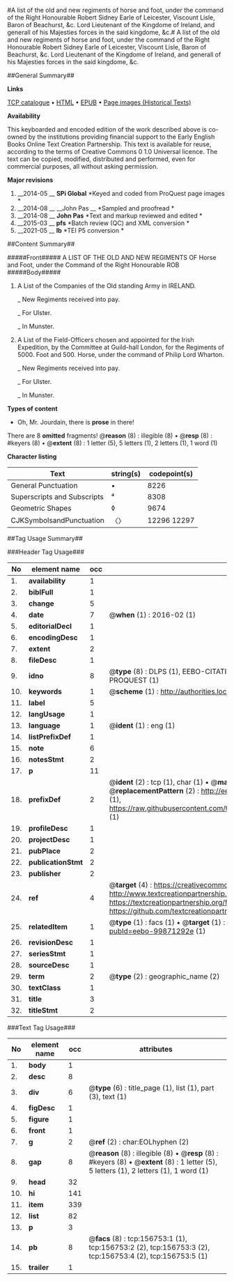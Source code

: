 #A list of the old and new regiments of horse and foot, under the command of the Right Honourable Robert Sidney Earle of Leicester, Viscount Lisle, Baron of Beachurst, &c. Lord Lieutenant of the Kingdome of Ireland, and generall of his Majesties forces in the said kingdome, &c.#
A list of the old and new regiments of horse and foot, under the command of the Right Honourable Robert Sidney Earle of Leicester, Viscount Lisle, Baron of Beachurst, &c. Lord Lieutenant of the Kingdome of Ireland, and generall of his Majesties forces in the said kingdome, &c.

##General Summary##

**Links**

[TCP catalogue](http://www.ota.ox.ac.uk/tcp/)  • 
[HTML](http://tei.it.ox.ac.uk/tcp/Texts-HTML/free/A88/A88352.html)  • 
[EPUB](http://tei.it.ox.ac.uk/tcp/Texts-EPUB/free/A88/A88352.epub) • 
[Page images (Historical Texts)](https://historicaltexts.jisc.ac.uk/eebo-99871292e)

**Availability**

This keyboarded and encoded edition of the work described above is co-owned by the
    institutions providing financial support to the Early English Books Online Text Creation
    Partnership. This text is available for reuse, according to the terms of  Creative Commons 0 1.0 Universal
    licence. The text can be copied, modified, distributed and performed, even for commercial
    purposes, all without asking permission.

**Major revisions**

1. __2014-05 __ __SPi Global__ *Keyed and coded from ProQuest page images *
1. __2014-08 __ __John Pas __ *Sampled and proofread *
1. __2014-08 __ __John Pas__ *Text and markup reviewed and edited *
1. __2015-03 __ __pfs__ *Batch review (QC) and XML conversion *
1. __2021-05 __ __lb__ *TEI P5 conversion *

##Content Summary##

#####Front#####
A LIST OF THE OLD AND NEW REGIMENTS OF Horse and Foot, under the Command of the Right Honourable ROB
#####Body#####

1. A List of the Companies of the Old standing Army in IRELAND.

    _ New Regiments received into pay.

    _ For Ulster.

    _ In Munster.

1. A List of the Field-Officers chosen and appointed for the Irish Expedition, by the Committee at Guild-hall London, for the Regiments of 5000. Foot and 500. Horse, under the command of Philip Lord Wharton.

    _ New Regiments received into pay.

    _ For Ulster.

    _ In Munster.

**Types of content**

  * Oh, Mr. Jourdain, there is **prose** in there!

There are 8 **omitted** fragments! 
 @__reason__ (8) : illegible (8)  •  @__resp__ (8) : #keyers (8)  •  @__extent__ (8) : 1 letter (5), 5 letters (1), 2 letters (1), 1 word (1)

**Character listing**


|Text|string(s)|codepoint(s)|
|---|---|---|
|General Punctuation|•|8226|
|Superscripts             and Subscripts|⁴|8308|
|Geometric Shapes|◊|9674|
|CJKSymbolsandPunctuation|〈〉|12296 12297|

##Tag Usage Summary##

###Header Tag Usage###

|No|element name|occ|attributes|
|---|---|---|---|
|1.|__availability__|1||
|2.|__biblFull__|1||
|3.|__change__|5||
|4.|__date__|7| @__when__ (1) : 2016-02 (1)|
|5.|__editorialDecl__|1||
|6.|__encodingDesc__|1||
|7.|__extent__|2||
|8.|__fileDesc__|1||
|9.|__idno__|8| @__type__ (8) : DLPS (1), EEBO-CITATION (1), VID (1), EEBO-PROQUEST (1), STC (3), PROQUEST (1)|
|10.|__keywords__|1| @__scheme__ (1) : http://authorities.loc.gov/ (1)|
|11.|__label__|5||
|12.|__langUsage__|1||
|13.|__language__|1| @__ident__ (1) : eng (1)|
|14.|__listPrefixDef__|1||
|15.|__note__|6||
|16.|__notesStmt__|2||
|17.|__p__|11||
|18.|__prefixDef__|2| @__ident__ (2) : tcp (1), char (1)  •  @__matchPattern__ (2) : ([0-9\-]+):([0-9IVX]+) (1), (.+) (1)  •  @__replacementPattern__ (2) : http://eebo.chadwyck.com/downloadtiff?vid=$1&page=$2 (1), https://raw.githubusercontent.com/textcreationpartnership/Texts/master/tcpchars.xml#$1 (1)|
|19.|__profileDesc__|1||
|20.|__projectDesc__|1||
|21.|__pubPlace__|2||
|22.|__publicationStmt__|2||
|23.|__publisher__|2||
|24.|__ref__|4| @__target__ (4) : https://creativecommons.org/publicdomain/zero/1.0/ (1), http://www.textcreationpartnership.org/docs/. (1), https://textcreationpartnership.org/faq/#faq05 (1), https://github.com/textcreationpartnership (1)|
|25.|__relatedItem__|1| @__type__ (1) : facs (1)  •  @__target__ (1) : https://data.historicaltexts.jisc.ac.uk/view?pubId=eebo-99871292e (1)|
|26.|__revisionDesc__|1||
|27.|__seriesStmt__|1||
|28.|__sourceDesc__|1||
|29.|__term__|2| @__type__ (2) : geographic_name (2)|
|30.|__textClass__|1||
|31.|__title__|3||
|32.|__titleStmt__|2||


###Text Tag Usage###

|No|element name|occ|attributes|
|---|---|---|---|
|1.|__body__|1||
|2.|__desc__|8||
|3.|__div__|6| @__type__ (6) : title_page (1), list (1), part (3), text (1)|
|4.|__figDesc__|1||
|5.|__figure__|1||
|6.|__front__|1||
|7.|__g__|2| @__ref__ (2) : char:EOLhyphen (2)|
|8.|__gap__|8| @__reason__ (8) : illegible (8)  •  @__resp__ (8) : #keyers (8)  •  @__extent__ (8) : 1 letter (5), 5 letters (1), 2 letters (1), 1 word (1)|
|9.|__head__|32||
|10.|__hi__|141||
|11.|__item__|339||
|12.|__list__|82||
|13.|__p__|3||
|14.|__pb__|8| @__facs__ (8) : tcp:156753:1 (1), tcp:156753:2 (2), tcp:156753:3 (2), tcp:156753:4 (2), tcp:156753:5 (1)|
|15.|__trailer__|1||
